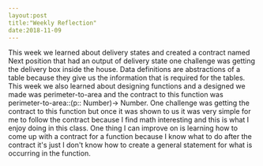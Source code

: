 ```yaml
---
layout:post
title:"Weekly Reflection"
date:2018-11-09
---
```

  This week we learned about delivery states and created a contract named Next position that had an output of delivery state one challenge was getting the delivery box inside the house. Data definitions are abstractions of a table because they give us the information that is required for the tables. This week we also learned about designing functions and a designed we made was perimeter-to-area and the contract to this function was perimeter-to-area::(p:: Number)-> Number. One challenge was getting the contract to this function but once it was shown to us it was very simple for me to follow the contract because I find math interesting and this is what I enjoy doing in this class. One thing I can improve on is learning how to come up with a contract for a function because I know what to do after the contract it's just I don't know how to create a general statement for what is occurring in the function.
